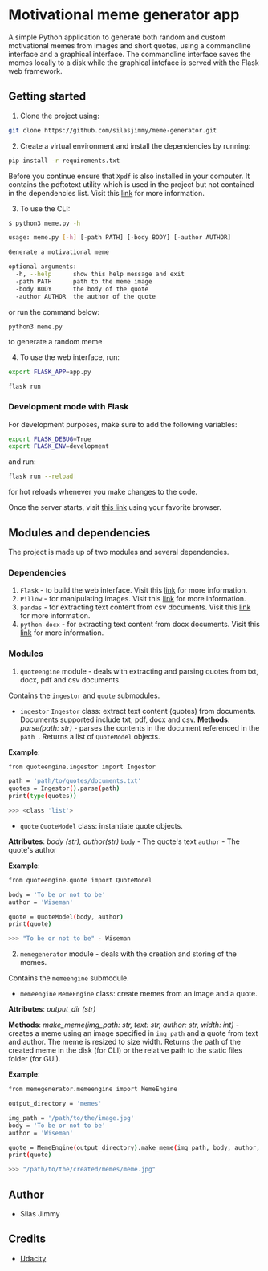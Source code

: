 # Motivational meme generator app
A simple Python application to generate both random and custom motivational memes from images and short quotes, using a commandline interface and a graphical interface. The commandline interface saves the memes locally to a disk while the graphical inteface is served with the Flask web framework.

## Getting started
1. Clone the project using:
```sh
git clone https://github.com/silasjimmy/meme-generator.git
```

2. Create a virtual environment and install the dependencies by running:
```sh
pip install -r requirements.txt
```

Before you continue ensure that ```Xpdf``` is also installed in your computer. It contains the pdftotext utility which is used in the project but not contained in the dependencies list. Visit this [link](https://www.xpdfreader.com/) for more information.

3. To use the CLI:
```sh
$ python3 meme.py -h

usage: meme.py [-h] [-path PATH] [-body BODY] [-author AUTHOR]

Generate a motivational meme

optional arguments:
  -h, --help      show this help message and exit
  -path PATH      path to the meme image
  -body BODY      the body of the quote
  -author AUTHOR  the author of the quote
```

or run the command below:

```sh
python3 meme.py
```

to generate a random meme

4. To use the web interface, run:
```sh
export FLASK_APP=app.py
```

```
flask run
```

### Development mode with Flask
For development purposes, make sure to add the following variables:

```sh
export FLASK_DEBUG=True
export FLASK_ENV=development
```

and run:

```sh
flask run --reload
```

for hot reloads whenever you make changes to the code.

Once the server starts, visit [this link](http://127.0.0.1:5000) using your favorite browser.

## Modules and dependencies
The project is made up of two modules and several dependencies.

### Dependencies
1. ```Flask``` - to build the web interface. Visit this [link](https://flask.palletsprojects.com/en/2.1.x/) for more information.
2. ```Pillow``` - for manipulating images. Visit this [link](https://pillow.readthedocs.io/en/stable/) for more information.
3. ```pandas``` - for extracting text content from csv documents. Visit this [link](https://pandas.pydata.org/) for more information.
4. ```python-docx``` - for extracting text content from docx documents. Visit this [link](https://python-docx.readthedocs.io/en/latest/) for more information.

### Modules
1. ```quoteengine``` module - deals with extracting and parsing quotes from txt, docx, pdf and csv documents.

Contains the ```ingestor``` and ```quote``` submodules.

- ```ingestor```
```Ingestor``` class: extract text content (quotes) from documents. Documents supported include txt, pdf, docx and csv.
**Methods**: *parse(path: str)* - parses the contents in the document referenced in the ```path ```. Returns a list of ```QuoteModel``` objects.

**Example**:
```sh
from quoteengine.ingestor import Ingestor

path = 'path/to/quotes/documents.txt'
quotes = Ingestor().parse(path)
print(type(quotes))

>>> <class 'list'>
```

- ```quote```
```QuoteModel``` class: instantiate quote objects.

**Attributes**: *body (str), author(str)*
```body``` - The quote's text
```author``` - The quote's author

**Example**:
```sh
from quoteengine.quote import QuoteModel

body = 'To be or not to be'
author = 'Wiseman'

quote = QuoteModel(body, author)
print(quote)

>>> "To be or not to be" - Wiseman
```

2. ```memegenerator``` module - deals with the creation and storing of the memes.

Contains the ```memeengine``` submodule.

- ```memeengine```
```MemeEngine``` class: create memes from an image and a quote.

**Attributes**: *output_dir (str)*

**Methods**: *make_meme(img_path: str, text: str, author: str, width: int)* - creates a meme using an image specified in ```img_path``` and a quote from text and author. The meme is resized to size width. Returns the path of the created meme in the disk (for CLI) or the relative path to the static files folder (for GUI).

**Example**:
```sh
from memegenerator.memeengine import MemeEngine

output_directory = 'memes'

img_path = '/path/to/the/image.jpg'
body = 'To be or not to be'
author = 'Wiseman'

quote = MemeEngine(output_directory).make_meme(img_path, body, author, 300)
print(quote)

>>> "/path/to/the/created/memes/meme.jpg"
```

## Author
- Silas Jimmy

## Credits
- [Udacity](https://www.udacity.com)

